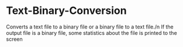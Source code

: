 # Text-Binary-Conversion
Converts a text file to a binary file or a binary file to a text file./n
If the output file is a binary file, some statistics about the file is printed to the screen
